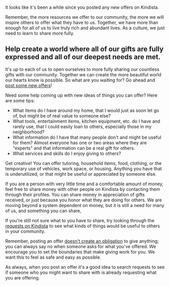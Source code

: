 
It looks like it's been a while since you posted any new offers on
Kindista.

Remember, the more resources we offer to our community, the more we
will inspire others to offer what they have to us.
Together, we have more than enough for all of us to live truly
rich and abundant lives.
As a culture, we just need to learn to share more fully.

## Help create a world where all of our gifts are fully expressed and all of our deepest needs are met.

It's up to each of us to open ourselves to more fully sharing our
countless gifts with our community.
Together we can create the more beautiful world our hearts know is
possible.
So what are you waiting for?
Go ahead and [post some new offers](https://kindista.org/offers/new)!

Need some help coming up with new ideas of things you can offer?
Here are some tips:

- What items do I have around my home, that I would just as soon let go of, but might be of real value to someone else?
- What tools, entertainment items, kitchen equipment, etc. do I have and rarely use, that I could easily loan to others, especially those in my neighborhood?
- What information do I have that many people don't and might be useful for them? Almost everyone has one or two areas where they are "experts" and that information can be a real gift for others.
- What services and skills do I enjoy giving to others?

Get creative! You can offer tutoring, household
items, food, clothing, or the temporary use of vehicles, work space, or
housing. Anything you have that is underutilized, or that might be
useful or appreciated by someone else.

If you are a person with very little time and a comfortable amount of
money, feel free to share money with other people on Kindista by
contacting them through their profiles.
You can share money in appreciation of gifts received, or just because you honor what they are doing for others.
We are moving beyond a system dependent on money, but it is still a need for many of us, and something you can share,

If you're still not sure what to you have to share, try looking through the [requests on Kindista](https://kindista.org/requests) to see what kinds of things would be useful to others in your community.

Remember, posting an offer
[doesn't create an obligation](https://kindista.org/faq#am-i-obligated-to-give-an-offer) 
to give anything; you can always say no when someone asks for what
you've offered.
We encourage you to set the boundaries that make giving work for you.
We want this to feel as safe and easy as possible.

As always, when you post an offer it's a good idea to search requests to
see if someone who you might want to share with is already requesting what you are offering.
